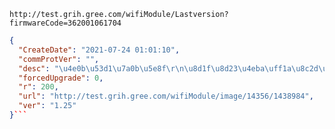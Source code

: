 `http://test.grih.gree.com/wifiModule/Lastversion?firmwareCode=362001061704`

```json
{
  "CreateDate": "2021-07-24 01:01:10",
  "commProtVer": "",
  "desc": "\u4e0b\u53d1\u7a0b\u5e8f\r\n\u8d1f\u8d23\u4eba\uff1a\u8c2d\u9e3f\u5f6a",
  "forcedUpgrade": 0,
  "r": 200,
  "url": "http://test.grih.gree.com/wifiModule/image/14356/1438984",
  "ver": "1.25"
}```